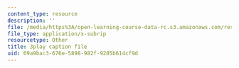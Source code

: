 ```yaml
---
content_type: resource
description: ''
file: /media/https%3A/open-learning-course-data-rc.s3.amazonaws.com/res-18-007-calculus-revisited-multivariable-calculus-fall-2011/09a9bac3676e5898982f9205b614cf9d_f93PZ9ZyvDk.vtt
file_type: application/x-subrip
resourcetype: Other
title: 3play caption file
uid: 09a9bac3-676e-5898-982f-9205b614cf9d
---
```

